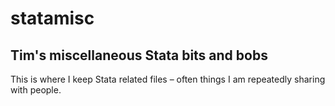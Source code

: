 # statamisc
## Tim's miscellaneous Stata bits and bobs

This is where I keep Stata related files – often things I am repeatedly sharing with people.
